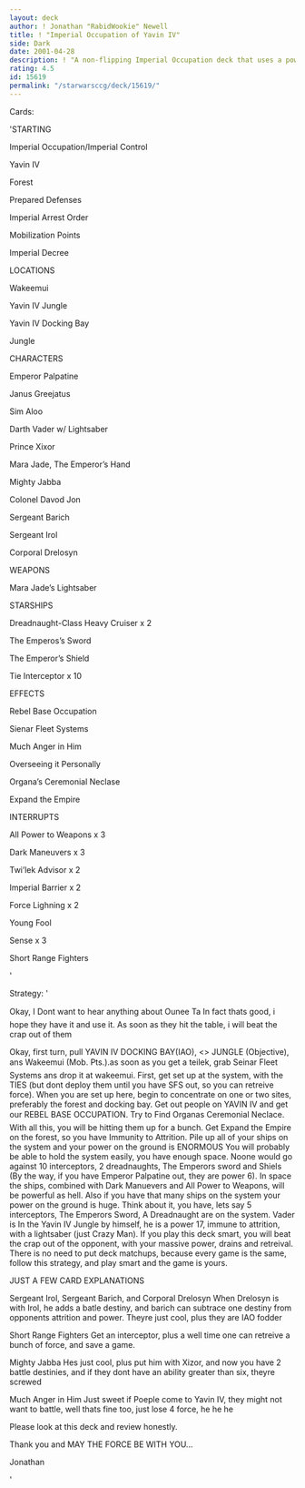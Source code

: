 ```yaml
---
layout: deck
author: ! Jonathan "RabidWookie" Newell
title: ! "Imperial Occupation of Yavin IV"
side: Dark
date: 2001-04-28
description: ! "A non-flipping Imperial Occupation deck that uses a powerful tie/seinar mix, plus rebel base occupation."
rating: 4.5
id: 15619
permalink: "/starwarsccg/deck/15619/"
---
```

Cards: 

'STARTING

Imperial Occupation/Imperial Control

Yavin IV

Forest

Prepared Defenses

Imperial Arrest Order

Mobilization Points

Imperial Decree


LOCATIONS 

Wakeemui

Yavin IV Jungle

Yavin IV Docking Bay

 Jungle


CHARACTERS

Emperor Palpatine

Janus Greejatus

Sim Aloo

Darth Vader w/ Lightsaber

Prince Xixor

Mara Jade, The Emperor’s Hand

Mighty Jabba

Colonel Davod Jon

Sergeant Barich

Sergeant Irol

Corporal Drelosyn


WEAPONS 

Mara Jade’s Lightsaber


STARSHIPS

Dreadnaught-Class Heavy Cruiser x 2

The Emperos’s Sword

The Emperor’s Shield

Tie Interceptor x 10


EFFECTS

Rebel Base Occupation

Sienar Fleet Systems

Much Anger in Him

Overseeing it Personally

Organa’s Ceremonial Neclase

Expand the Empire


INTERRUPTS

All Power to Weapons x 3

Dark Maneuvers x 3

Twi’lek Advisor x 2

Imperial Barrier x 2

Force Lighning x 2

Young Fool

Sense x 3

Short Range Fighters


'

Strategy: '

Okay, I Dont want to hear anything about Ounee Ta In fact thats good, i hope they have it and use it. As soon as they hit the table, i will beat the crap out of them


Okay, first turn, pull YAVIN IV DOCKING BAY(IAO), <> JUNGLE (Objective), ans Wakeemui (Mob. Pts.).as soon as you get a teilek, grab Seinar Fleet Systems ans drop it at wakeemui.  First, get set up at the system, with the TIES (but dont deploy them until you have SFS out, so you can retreive force). When you are set up here, begin to concentrate on one or two sites, preferably the forest and docking bay.  Get out people on YAVIN IV and get our REBEL BASE OCCUPATION.  Try to Find Organas Ceremonial Neclace. With all this, you will be hitting them up for a bunch.  Get Expand the Empire on the forest, so you have Immunity to Attrition.  Pile up all of your ships on the system and your power on the ground is ENORMOUS You will probably be able to hold the system easily, you have enough space. Noone would go against 10 interceptors, 2 dreadnaughts, The Emperors sword and Shiels (By the way, if you have Emperor Palpatine out, they are power 6). In space the ships, combined with Dark Manuevers and All Power to Weapons, will be powerful as hell. Also if you have that many ships on the system your power on the ground is huge. Think about it, you have, lets say 5 interceptors, The Emperors Sword, A Dreadnaught are on the system. Vader is In the Yavin IV Jungle by himself, he is a power 17, immune to attrition, with a lightsaber (just Crazy Man).  If you play this deck smart, you will beat the crap out of the opponent, with your massive power, drains and retreival.  There is no need to put deck matchups, because every game is the same, follow this strategy, and play smart and the game is yours.  


JUST A FEW CARD EXPLANATIONS

Sergeant Irol, Sergeant Barich, and Corporal Drelosyn When Drelosyn is with Irol, he adds a batle destiny, and barich can subtrace one destiny from opponents attrition and power. Theyre just cool, plus they are IAO fodder


Short Range Fighters Get an interceptor, plus a well time one can retreive a bunch of force, and save a game.  


Mighty Jabba Hes just cool, plus put him with Xizor, and now you have 2 battle destinies, and if they dont have an ability greater than six, theyre screwed


Much Anger in Him Just sweet if Poeple come to Yavin IV, they might not want to battle, well thats fine too, just lose 4 force, he he he


Please look at this deck and review honestly.


Thank you and MAY THE FORCE BE WITH YOU...


Jonathan


'
